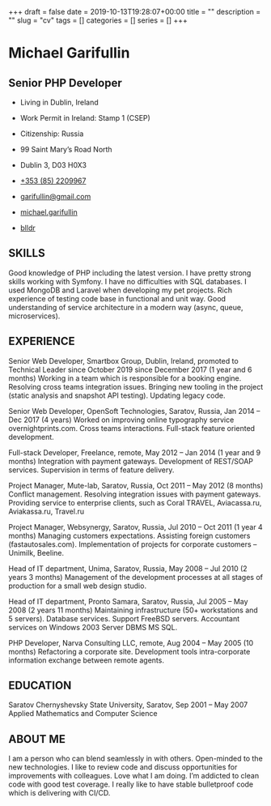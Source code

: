 +++ 
draft = false
date = 2019-10-13T19:28:07+00:00
title = ""
description = ""
slug = "cv"
tags = []
categories = []
series = []
+++

# Michael Garifullin
## Senior PHP Developer

* Living in Dublin, Ireland
* Work Permit in Ireland: Stamp 1 (CSEP)
* Citizenship: Russia

* 99 Saint Mary’s Road North
* Dublin 3, D03 H0X3
* <a href="tel://+353852209967">+353 (85) 2209967</a>
* <a href="mailto:garifullin@gmail.com">garifullin@gmail.com</a>
* <a href="skype:michael.garifullin?call">michael.garifullin</a>
* <a href="https://t.me/blldr">blldr</a>

## SKILLS
Good knowledge of PHP including the latest version. I have pretty strong skills working with Symfony. I have no difficulties with SQL databases. I used MongoDB and Laravel when developing my pet projects. Rich experience of testing code base in functional and unit way. Good understanding of service architecture in a modern way (async, queue, microservices).

## EXPERIENCE
Senior Web Developer, Smartbox Group, Dublin, Ireland,
promoted to Technical Leader since October 2019
since December 2017 (1 year and 6 months)
Working in a team which is responsible for a booking engine. Resolving cross teams integration issues. Bringing new tooling in the project (static analysis and snapshot API testing). Updating legacy code.

Senior Web Developer, OpenSoft Technologies, Saratov, Russia,
Jan 2014 – Dec 2017 (4 years)
Worked on improving online typography service overnightprints.com. Cross teams interactions.
Full-stack feature oriented development.

Full-stack Developer, Freelance, remote,
May 2012 – Jan 2014 (1 year and 9 months)
Integration with payment gateways. Development of REST/SOAP services. Supervision in terms of feature delivery.

Project Manager, Mute-lab, Saratov, Russia,
Oct 2011 – May 2012 (8 months)
Conflict management. Resolving integration issues with payment gateways.
Providing service to enterprise clients, such as Coral TRAVEL, Aviacassa.ru, Aviakassa.ru, Travel.ru

Project Manager, Websynergy, Saratov, Russia,
Jul 2010 – Oct 2011 (1 year 4 months)
Managing customers expectations. Assisting foreign customers (fastautosales.com).
Implementation of projects for corporate customers – Unimilk, Beeline.

Head of IT department, Unima, Saratov, Russia,
May 2008 – Jul 2010 (2 years 3 months)
Management of the development processes at all stages of production for a small web design studio.

Head of IT department, Pronto Samara, Saratov, Russia,
Jul 2005 – May 2008 (2 years 11 months)
Maintaining infrastructure (50+ workstations and 5 servers).
Database services. Support FreeBSD servers. Accountant services on Windows 2003 Server DBMS MS SQL.

PHP Developer, Narva Consulting LLC, remote,
Aug 2004 – May 2005 (10 months)
Refactoring a corporate site. Development tools intra-corporate information exchange between remote agents.

## EDUCATION
Saratov Chernyshevsky State University, Saratov, Sep 2001 – May 2007 Applied Mathematics and Computer Science

## ABOUT ME

I am a person who can blend seamlessly in with others. Open-minded to the new technologies.
I like to review code and discuss opportunities for improvements with colleagues. 
Love what I am doing. I’m addicted to clean code with good test coverage. 
I really like to have stable bulletproof code which is delivering with CI/CD.
